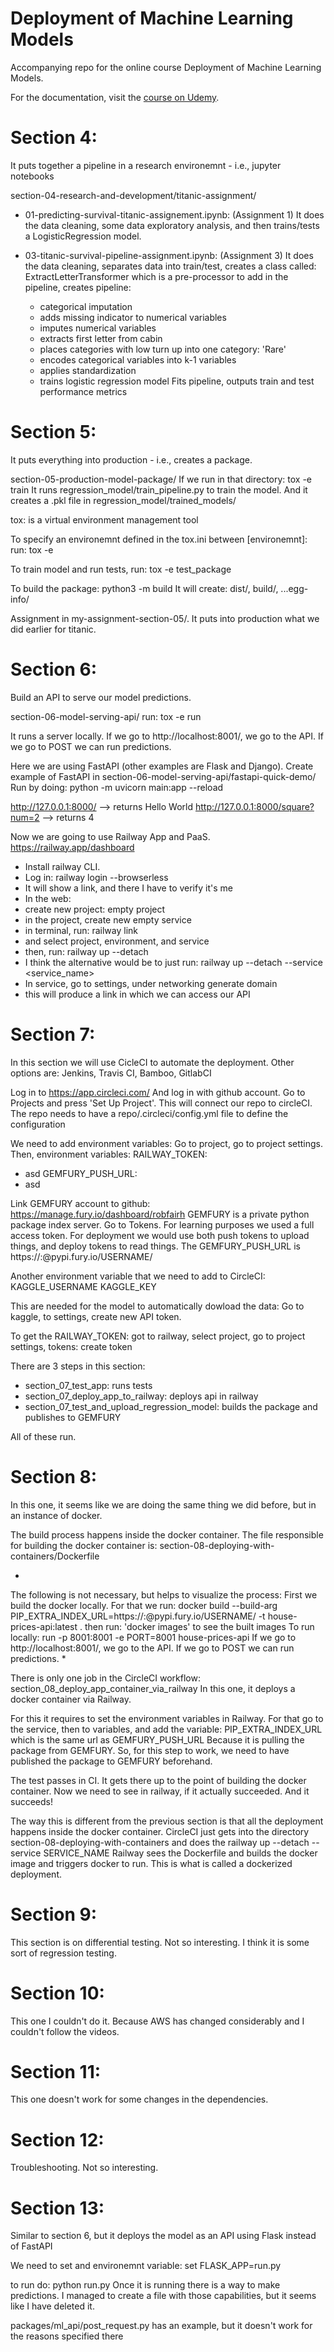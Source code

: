 # Deployment of Machine Learning Models

Accompanying repo for the online course Deployment of Machine Learning Models.

For the documentation, visit the [course on Udemy](https://www.udemy.com/deployment-of-machine-learning-models/?couponCode=TIDREPO).


# Section 4:

It puts together a pipeline in a research environemnt - i.e., jupyter notebooks

section-04-research-and-development/titanic-assignment/

* 01-predicting-survival-titanic-assignement.ipynb: (Assignment 1)
It does the data cleaning, some data exploratory analysis, and then trains/tests a LogisticRegression model.

* 03-titanic-survival-pipeline-assignment.ipynb: (Assignment 3)
It does the data cleaning, separates data into train/test, creates a class called: ExtractLetterTransformer which is a pre-processor to add in the pipeline, creates pipeline:
  * categorical imputation
  * adds missing indicator to numerical variables
  * imputes numerical variables
  * extracts first letter from cabin
  * places categories with low turn up into one category: 'Rare'
  * encodes categorical variables into k-1 variables
  * applies standardization
  * trains logistic regression model
Fits pipeline, outputs train and test performance metrics


# Section 5:

It puts everything into production - i.e., creates a package.

section-05-production-model-package/
If we run in that directory: tox -e train
It runs regression_model/train_pipeline.py to train the model.
And it creates a .pkl file in regression_model/trained_models/

tox: is a virtual environment management tool

To specify an environemnt defined in the tox.ini between [environemnt]:
run: tox -e <environment>

To train model and run tests, run: tox -e test_package

To build the package: python3 -m build
It will create: dist/, build/, ...egg-info/


Assignment in my-assignment-section-05/.
It puts into production what we did earlier for titanic.


# Section 6:

Build an API to serve our model predictions.

section-06-model-serving-api/
run: tox -e run

It runs a server locally.
If we go to http://localhost:8001/, we go to the API.
If we go to POST we can run predictions.

Here we are using FastAPI (other examples are Flask and Django).
Create example of FastAPI in section-06-model-serving-api/fastapi-quick-demo/
Run by doing: python -m uvicorn main:app --reload

http://127.0.0.1:8000/ --> returns Hello World
http://127.0.0.1:8000/square?num=2 --> returns 4


Now we are going to use Railway App and PaaS.
https://railway.app/dashboard

* Install railway CLI.
* Log in: railway login --browserless
* It will show a link, and there I have to verify it's me
* In the web:
* create new project: empty project
* in the project, create new empty service
* in terminal, run: railway link
* and select project, environment, and service
* then, run: railway up --detach
* I think the alternative would be to just run: railway up --detach --service <service_name>
* In service, go to settings, under networking generate domain
* this will produce a link in which we can access our API


# Section 7:

In this section we will use CicleCI to automate the deployment.
Other options are: Jenkins, Travis CI, Bamboo, GitlabCI

Log in to https://app.circleci.com/
And log in with github account.
Go to Projects and press 'Set Up Project'.
This will connect our repo to circleCI.
The repo needs to have a repo/.circleci/config.yml file to define the configuration

We need to add environment variables:
Go to project, go to project settings.
Then, environment variables:
RAILWAY_TOKEN:
  - asd
GEMFURY_PUSH_URL:
  - asd

Link GEMFURY account to github: https://manage.fury.io/dashboard/robfairh
GEMFURY is a private python package index server.
Go to Tokens.
For learning purposes we used a full access token.
For deployment we would use both push tokens to upload things, and deploy tokens to read things.
The GEMFURY_PUSH_URL is https://<TOKEN>:@pypi.fury.io/USERNAME/

Another environment variable that we need to add to CircleCI:
KAGGLE_USERNAME
KAGGLE_KEY

This are needed for the model to automatically dowload the data:
Go to kaggle, to settings, create new API token.

To get the RAILWAY_TOKEN:
got to railway, select project, go to project settings, tokens: create token

There are 3 steps in this section:
- section_07_test_app: runs tests
- section_07_deploy_app_to_railway: deploys api in railway
- section_07_test_and_upload_regression_model: builds the package and publishes to GEMFURY

All of these run.


# Section 8:

In this one, it seems like we are doing the same thing we did before, but in an instance of docker.

The build process happens inside the docker container.
The file responsible for building the docker container is: section-08-deploying-with-containers/Dockerfile

*
The following is not necessary, but helps to visualize the process:
First we build the docker locally.
For that we run:
docker build --build-arg PIP_EXTRA_INDEX_URL=https://<TOKEN>:@pypi.fury.io/USERNAME/ -t house-prices-api:latest .
then run: 'docker images' to see the built images
To run locally: run -p 8001:8001 -e PORT=8001 house-prices-api
If we go to http://localhost:8001/, we go to the API.
If we go to POST we can run predictions.
*

There is only one job in the CircleCI workflow: section_08_deploy_app_container_via_railway
In this one, it deploys a docker container via Railway.

For this it requires to set the environment variables in Railway.
For that go to the service, then to variables, and add the variable:
PIP_EXTRA_INDEX_URL which is the same url as GEMFURY_PUSH_URL
Because it is pulling the package from GEMFURY.
So, for this step to work, we need to have published the package to GEMFURY beforehand.

The test passes in CI.
It gets there up to the point of building the docker container.
Now we need to see in railway, if it actually succeeded.
And it succeeds!

The way this is different from the previous section is that all the deployment happens inside the docker container.
CircleCI just gets into the directory section-08-deploying-with-containers and does the railway up --detach --service SERVICE_NAME
Railway sees the Dockerfile and builds the docker image and triggers docker to run.
This is what is called a dockerized deployment.


# Section 9:

This section is on differential testing.
Not so interesting.
I think it is some sort of regression testing.


# Section 10:

This one I couldn't do it.
Because AWS has changed considerably and I couldn't follow the videos.


# Section 11:

This one doesn't work for some changes in the dependencies.


# Section 12:

Troubleshooting. Not so interesting.


# Section 13:

Similar to section 6, but it deploys the model as an API using Flask instead of FastAPI

We need to set and environemnt variable:
set FLASK_APP=run.py

to run do: python run.py
Once it is running there is a way to make predictions.
I managed to create a file with those capabilities, but it seems like I have deleted it.

packages/ml_api/post_request.py has an example, but it doesn't work for the reasons specified there
